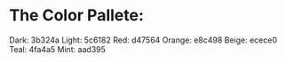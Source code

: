 # The Color Pallete:

Dark: 3b324a
Light: 5c6182
Red: d47564
Orange: e8c498
Beige: ecece0
Teal: 4fa4a5
Mint: aad395
